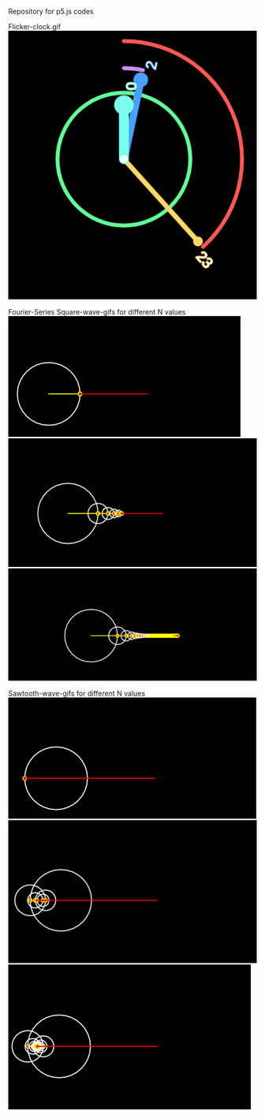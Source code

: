 Repository for p5.js codes 

Flicker-clock.gif
![flicker-clock](https://github.com/TamilRavi214/p5_js_codes/blob/master/animated_gifs/flicker_clock_crop.gif)

Fourier-Series
Square-wave-gifs for different N values
![fourier-square-wave-n-1](https://github.com/TamilRavi214/p5_js_codes/blob/master/animated_gifs/fourier_sine_wave_n1_crop.gif)
![fourier-square-wave-n-5](https://github.com/TamilRavi214/p5_js_codes/blob/master/animated_gifs/fourier_sine_wave_n5_crop.gif)
![fourier-square-wave-n-100](https://github.com/TamilRavi214/p5_js_codes/blob/master/animated_gifs/fourier_sine_wave_n100_crop.gif)

Sawtooth-wave-gifs for different N values
![fourier-sawtooth-wave-n-1](https://github.com/TamilRavi214/p5_js_codes/blob/master/animated_gifs/fourier_sawtooth_n1_crop.gif)
![fourier-sawtooth-wave-n-5](https://github.com/TamilRavi214/p5_js_codes/blob/master/animated_gifs/fourier_saw-tooth_n5_crop.gif)
![fourier-sawtooth-wave-n-100](https://github.com/TamilRavi214/p5_js_codes/blob/master/animated_gifs/fourier_saw_tooth_n100_crop.gif)

